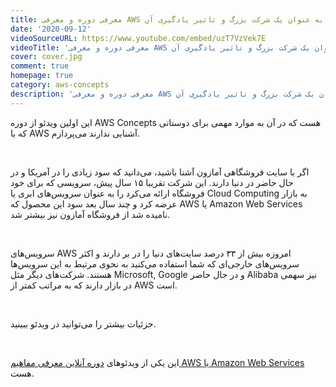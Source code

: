 ```yaml
---
title: معرفی دوره و معرفی AWS به عنوان یک شرکت بزرگ و تاثیر یادگیری آن
date: '2020-09-12'
videoSourceURL: https://www.youtube.com/embed/uzT7VzVek7E
videoTitle: 'معرفی دوره و معرفی AWS به عنوان یک شرکت بزرگ و تاثیر یادگیری آن'
cover: cover.jpg
comment: true
homepage: true
category: aws-concepts
description: 'معرفی دوره و معرفی AWS به عنوان یک شرکت بزرگ و تاثیر یادگیری آن'
---
```


این اولین ویدئو از دوره AWS Concepts هست که در آن به موارد مهمی برای دوستانی که با AWS آشنایی ندارند می‌پردازم.

<br />

اگر با سایت فروشگاهی آمازون آشنا باشید، می‌دانید که سود زیادی را در آمریکا و در حال حاضر در دنیا دارند. این شرکت تقریبا ۱۵ سال پیش، سرویسی که برای خود فروشگاه ارائه می‌کرد را به عنوان سرویس‌های ابری یا Cloud Computing به بازار عرضه کرد و چند سال بعد سود این محصول که AWS یا Amazon Web Services نامیده شد از فروشگاه آمازون نیز بیشتر شد.

<br />

سرویس‌های AWS امروزه بیش از ۳۳ درصد سایت‌های دنیا را در بر دارند و اکثر سرویس‌های خارجی‌ای که شما استفاده می‌کنید به نحوی مرتبط به این سرویس‌ها هستند. شرکت‌های دیگر مثل Microsoft, Google و در حال حاضر Alibaba نیز سهمی در بازار دارند که به مراتب کمتر از AWS است.

<br />

جزئیات بیشتر را می‌توانید در ویدئو ببینید.

<br />

این یکی از ویدئو‌های
[دوره آنلاین معرفی مفاهیم AWS یا Amazon Web Services
](/amazon-web-services-concepts-course)
هست.
